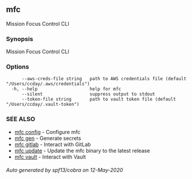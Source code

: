 ## mfc

Mission Focus Control CLI

### Synopsis

Mission Focus Control CLI

### Options

```
      --aws-creds-file string   path to AWS credentials file (default "/Users/ccday/.aws/credentials")
  -h, --help                    help for mfc
      --silent                  suppress output to stdout
      --token-file string       path to vault token file (default "/Users/ccday/.vault-token")
```

### SEE ALSO

* [mfc config](mfc_config.md)	 - Configure mfc
* [mfc gen](mfc_gen.md)	 - Generate secrets
* [mfc gitlab](mfc_gitlab.md)	 - Interact with GitLab
* [mfc update](mfc_update.md)	 - Update the mfc binary to the latest release
* [mfc vault](mfc_vault.md)	 - Interact with Vault

###### Auto generated by spf13/cobra on 12-May-2020
